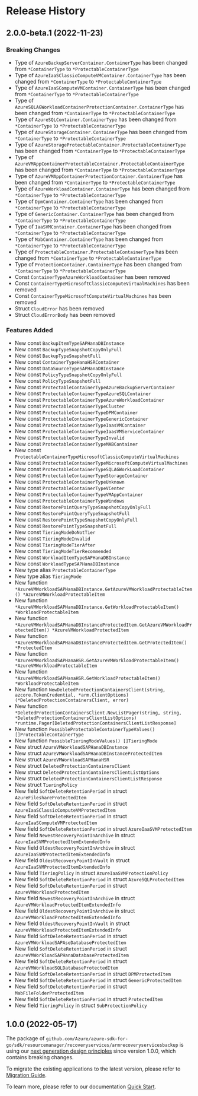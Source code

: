# Release History

## 2.0.0-beta.1 (2022-11-23)
### Breaking Changes

- Type of `AzureBackupServerContainer.ContainerType` has been changed from `*ContainerType` to `*ProtectableContainerType`
- Type of `AzureIaaSClassicComputeVMContainer.ContainerType` has been changed from `*ContainerType` to `*ProtectableContainerType`
- Type of `AzureIaaSComputeVMContainer.ContainerType` has been changed from `*ContainerType` to `*ProtectableContainerType`
- Type of `AzureSQLAGWorkloadContainerProtectionContainer.ContainerType` has been changed from `*ContainerType` to `*ProtectableContainerType`
- Type of `AzureSQLContainer.ContainerType` has been changed from `*ContainerType` to `*ProtectableContainerType`
- Type of `AzureStorageContainer.ContainerType` has been changed from `*ContainerType` to `*ProtectableContainerType`
- Type of `AzureStorageProtectableContainer.ProtectableContainerType` has been changed from `*ContainerType` to `*ProtectableContainerType`
- Type of `AzureVMAppContainerProtectableContainer.ProtectableContainerType` has been changed from `*ContainerType` to `*ProtectableContainerType`
- Type of `AzureVMAppContainerProtectionContainer.ContainerType` has been changed from `*ContainerType` to `*ProtectableContainerType`
- Type of `AzureWorkloadContainer.ContainerType` has been changed from `*ContainerType` to `*ProtectableContainerType`
- Type of `DpmContainer.ContainerType` has been changed from `*ContainerType` to `*ProtectableContainerType`
- Type of `GenericContainer.ContainerType` has been changed from `*ContainerType` to `*ProtectableContainerType`
- Type of `IaaSVMContainer.ContainerType` has been changed from `*ContainerType` to `*ProtectableContainerType`
- Type of `MabContainer.ContainerType` has been changed from `*ContainerType` to `*ProtectableContainerType`
- Type of `ProtectableContainer.ProtectableContainerType` has been changed from `*ContainerType` to `*ProtectableContainerType`
- Type of `ProtectionContainer.ContainerType` has been changed from `*ContainerType` to `*ProtectableContainerType`
- Const `ContainerTypeAzureWorkloadContainer` has been removed
- Const `ContainerTypeMicrosoftClassicComputeVirtualMachines` has been removed
- Const `ContainerTypeMicrosoftComputeVirtualMachines` has been removed
- Struct `CloudError` has been removed
- Struct `CloudErrorBody` has been removed

### Features Added

- New const `BackupItemTypeSAPHanaDBInstance`
- New const `BackupTypeSnapshotCopyOnlyFull`
- New const `BackupTypeSnapshotFull`
- New const `ContainerTypeHanaHSRContainer`
- New const `DataSourceTypeSAPHanaDBInstance`
- New const `PolicyTypeSnapshotCopyOnlyFull`
- New const `PolicyTypeSnapshotFull`
- New const `ProtectableContainerTypeAzureBackupServerContainer`
- New const `ProtectableContainerTypeAzureSQLContainer`
- New const `ProtectableContainerTypeAzureWorkloadContainer`
- New const `ProtectableContainerTypeCluster`
- New const `ProtectableContainerTypeDPMContainer`
- New const `ProtectableContainerTypeGenericContainer`
- New const `ProtectableContainerTypeIaasVMContainer`
- New const `ProtectableContainerTypeIaasVMServiceContainer`
- New const `ProtectableContainerTypeInvalid`
- New const `ProtectableContainerTypeMABContainer`
- New const `ProtectableContainerTypeMicrosoftClassicComputeVirtualMachines`
- New const `ProtectableContainerTypeMicrosoftComputeVirtualMachines`
- New const `ProtectableContainerTypeSQLAGWorkLoadContainer`
- New const `ProtectableContainerTypeStorageContainer`
- New const `ProtectableContainerTypeUnknown`
- New const `ProtectableContainerTypeVCenter`
- New const `ProtectableContainerTypeVMAppContainer`
- New const `ProtectableContainerTypeWindows`
- New const `RestorePointQueryTypeSnapshotCopyOnlyFull`
- New const `RestorePointQueryTypeSnapshotFull`
- New const `RestorePointTypeSnapshotCopyOnlyFull`
- New const `RestorePointTypeSnapshotFull`
- New const `TieringModeDoNotTier`
- New const `TieringModeInvalid`
- New const `TieringModeTierAfter`
- New const `TieringModeTierRecommended`
- New const `WorkloadItemTypeSAPHanaDBInstance`
- New const `WorkloadTypeSAPHanaDBInstance`
- New type alias `ProtectableContainerType`
- New type alias `TieringMode`
- New function `*AzureVMWorkloadSAPHanaDBInstance.GetAzureVMWorkloadProtectableItem() *AzureVMWorkloadProtectableItem`
- New function `*AzureVMWorkloadSAPHanaDBInstance.GetWorkloadProtectableItem() *WorkloadProtectableItem`
- New function `*AzureVMWorkloadSAPHanaDBInstanceProtectedItem.GetAzureVMWorkloadProtectedItem() *AzureVMWorkloadProtectedItem`
- New function `*AzureVMWorkloadSAPHanaDBInstanceProtectedItem.GetProtectedItem() *ProtectedItem`
- New function `*AzureVMWorkloadSAPHanaHSR.GetAzureVMWorkloadProtectableItem() *AzureVMWorkloadProtectableItem`
- New function `*AzureVMWorkloadSAPHanaHSR.GetWorkloadProtectableItem() *WorkloadProtectableItem`
- New function `NewDeletedProtectionContainersClient(string, azcore.TokenCredential, *arm.ClientOptions) (*DeletedProtectionContainersClient, error)`
- New function `*DeletedProtectionContainersClient.NewListPager(string, string, *DeletedProtectionContainersClientListOptions) *runtime.Pager[DeletedProtectionContainersClientListResponse]`
- New function `PossibleProtectableContainerTypeValues() []ProtectableContainerType`
- New function `PossibleTieringModeValues() []TieringMode`
- New struct `AzureVMWorkloadSAPHanaDBInstance`
- New struct `AzureVMWorkloadSAPHanaDBInstanceProtectedItem`
- New struct `AzureVMWorkloadSAPHanaHSR`
- New struct `DeletedProtectionContainersClient`
- New struct `DeletedProtectionContainersClientListOptions`
- New struct `DeletedProtectionContainersClientListResponse`
- New struct `TieringPolicy`
- New field `SoftDeleteRetentionPeriod` in struct `AzureFileshareProtectedItem`
- New field `SoftDeleteRetentionPeriod` in struct `AzureIaaSClassicComputeVMProtectedItem`
- New field `SoftDeleteRetentionPeriod` in struct `AzureIaaSComputeVMProtectedItem`
- New field `SoftDeleteRetentionPeriod` in struct `AzureIaaSVMProtectedItem`
- New field `NewestRecoveryPointInArchive` in struct `AzureIaaSVMProtectedItemExtendedInfo`
- New field `OldestRecoveryPointInArchive` in struct `AzureIaaSVMProtectedItemExtendedInfo`
- New field `OldestRecoveryPointInVault` in struct `AzureIaaSVMProtectedItemExtendedInfo`
- New field `TieringPolicy` in struct `AzureIaaSVMProtectionPolicy`
- New field `SoftDeleteRetentionPeriod` in struct `AzureSQLProtectedItem`
- New field `SoftDeleteRetentionPeriod` in struct `AzureVMWorkloadProtectedItem`
- New field `NewestRecoveryPointInArchive` in struct `AzureVMWorkloadProtectedItemExtendedInfo`
- New field `OldestRecoveryPointInArchive` in struct `AzureVMWorkloadProtectedItemExtendedInfo`
- New field `OldestRecoveryPointInVault` in struct `AzureVMWorkloadProtectedItemExtendedInfo`
- New field `SoftDeleteRetentionPeriod` in struct `AzureVMWorkloadSAPAseDatabaseProtectedItem`
- New field `SoftDeleteRetentionPeriod` in struct `AzureVMWorkloadSAPHanaDatabaseProtectedItem`
- New field `SoftDeleteRetentionPeriod` in struct `AzureVMWorkloadSQLDatabaseProtectedItem`
- New field `SoftDeleteRetentionPeriod` in struct `DPMProtectedItem`
- New field `SoftDeleteRetentionPeriod` in struct `GenericProtectedItem`
- New field `SoftDeleteRetentionPeriod` in struct `MabFileFolderProtectedItem`
- New field `SoftDeleteRetentionPeriod` in struct `ProtectedItem`
- New field `TieringPolicy` in struct `SubProtectionPolicy`


## 1.0.0 (2022-05-17)

The package of `github.com/Azure/azure-sdk-for-go/sdk/resourcemanager/recoveryservices/armrecoveryservicesbackup` is using our [next generation design principles](https://azure.github.io/azure-sdk/general_introduction.html) since version 1.0.0, which contains breaking changes.

To migrate the existing applications to the latest version, please refer to [Migration Guide](https://aka.ms/azsdk/go/mgmt/migration).

To learn more, please refer to our documentation [Quick Start](https://aka.ms/azsdk/go/mgmt).